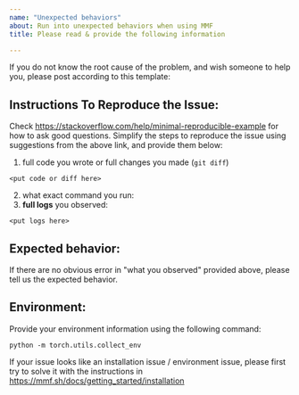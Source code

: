 ```yaml
---
name: "Unexpected behaviors"
about: Run into unexpected behaviors when using MMF
title: Please read & provide the following information

---
```


If you do not know the root cause of the problem, and wish someone to help you, please post according to this template:

## Instructions To Reproduce the Issue:

Check https://stackoverflow.com/help/minimal-reproducible-example for how to ask good questions. Simplify the steps to reproduce the issue using suggestions from the above link, and provide them below:

1. full code you wrote or full changes you made (`git diff`)
```
<put code or diff here>
```
2. what exact command you run:
3. __full logs__ you observed:
```
<put logs here>
```

## Expected behavior:

If there are no obvious error in "what you observed" provided above,
please tell us the expected behavior.


## Environment:

Provide your environment information using the following command:
```
python -m torch.utils.collect_env
```

If your issue looks like an installation issue / environment issue,
please first try to solve it with the instructions in
https://mmf.sh/docs/getting_started/installation
